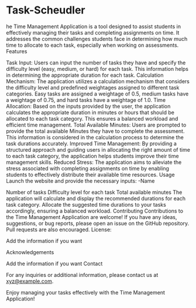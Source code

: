 # Task-Scheudler
he Time Management Application is a tool designed to assist students in effectively managing their tasks and completing assignments on time. It addresses the common challenges students face in determining how much time to allocate to each task, especially when working on assessments. Features

Task Input: Users can input the number of tasks they have and specify the difficulty level (easy, medium, or hard) for each task. This information helps in determining the appropriate duration for each task.
Calculation Mechanism: The application utilizes a calculation mechanism that considers the difficulty level and predefined weightages assigned to different task categories. Easy tasks are assigned a weightage of 0.5, medium tasks have a weightage of 0.75, and hard tasks have a weightage of 1.0.
Time Allocation: Based on the inputs provided by the user, the application calculates the appropriate duration in minutes or hours that should be allocated to each task category. This ensures a balanced workload and efficient time management.
Total Available Minutes: Users are prompted to provide the total available Minutes they have to complete the assessment. This information is considered in the calculation process to determine the task durations accurately.
Improved Time Management: By providing a structured approach and guiding users in allocating the right amount of time to each task category, the application helps students improve their time management skills.
Reduced Stress: The application aims to alleviate the stress associated with completing assignments on time by enabling students to effectively distribute their available time resources.
Usage
Launch the website and provide the necessary inputs: -Name

Number of tasks
Difficulty level for each task
Total available minutes The application will calculate and display the recommended durations for each task category. Allocate the suggested time durations to your tasks accordingly, ensuring a balanced workload. Contributing
Contributions to the Time Management Application are welcome! If you have any ideas, suggestions, or bug reports, please open an issue on the GitHub repository. Pull requests are also encouraged. License:

Add the information if you want

Acknowledgements

Add the information if you want Contact

For any inquiries or additional information, please contact us at xyz@example.com.

Enjoy managing your tasks effectively with the Time Management Application!

